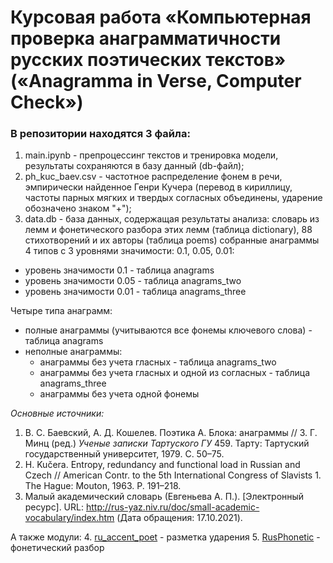 # Курсовая работа «Компьютерная проверка анаграмматичности русских поэтических текстов» («Anagramma in Verse, Computer Check»)

### В репозитории находятся 3 файла:
1. main.ipynb - препроцессинг текстов и тренировка модели, результаты сохраняются в базу данный (db-файл);
2. ph_kuc_baev.csv - частотное распределение фонем в речи, эмпирически найденное Генри Кучера (перевод в кириллицу, частоты парных мягких и твердых согласных объединены, ударение обозначено знаком "+"); 
3. data.db - база данных, содержащая результаты анализа: словарь из лемм и фонетического разбора этих лемм (таблица dictionary), 88 стихотворений и их авторы (таблица poems) собранные анаграммы 4 типов с 3 уровнями значимости: 0.1, 0.05, 0.01:
  + уровень значимости 0.1 - таблица anagrams
  + уровень значимости 0.05 - таблица anagrams_two
  + уровень значимости 0.01 - таблица anagrams_three

Четыре типа анаграмм:
  + полные анаграммы (учитываются все фонемы ключевого слова) - таблица anagrams
  + неполные анаграммы:
    - анаграммы без учета гласных - таблица anagrams_two
    - анаграммы без учета гласных и одной из согласных - таблица anagrams_three
    - анаграммы без учета одной фонемы

*Основные источники:*
1. В. С. Баевский, А. Д. Кошелев. Поэтика А. Блока: анаграммы // З. Г. Минц (ред.) *Ученые записки Тартуского ГУ* 459. Тарту: Тартуский государственный университет, 1979. С. 50–75.
2. H. Kučera. Entropy, redundancy and functional load in Russian and Czech // American Contr. to the 5th International Congress of Slavists 1. The Hague: Mouton, 1963. P. 191–218.
3. Малый академический словарь (Евгеньева А. П.). [Электронный ресурс]. URL: http://rus-yaz.niv.ru/doc/small-academic-vocabulary/index.htm (Дата обращения: 17.10.2021).

А также модули:
4. [ru_accent_poet](https://github.com/yuliya1324/ru_accent) - разметка ударения
5. [RusPhonetic](https://github.com/NyashniyVladya/RusPhonetic) - фонетический разбор 
